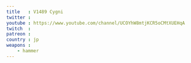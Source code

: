 ```yaml
---
title   : V1489 Cygni
twitter : 
youtube : https://www.youtube.com/channel/UCOYhW8mtjKCR5oCMtXUEHqA
twitch  : 
patreon : 
country : jp
weapons :
    - hammer
---
```


